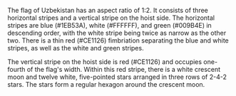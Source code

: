 The flag of Uzbekistan has an aspect ratio of 1:2. It consists of three horizontal stripes and a vertical stripe on the hoist side. The horizontal stripes are blue (#1EB53A), white (#FFFFFF), and green (#009B4E) in descending order, with the white stripe being twice as narrow as the other two. There is a thin red (#CE1126) fimbriation separating the blue and white stripes, as well as the white and green stripes.

The vertical stripe on the hoist side is red (#CE1126) and occupies one-fourth of the flag's width. Within this red stripe, there is a white crescent moon and twelve white, five-pointed stars arranged in three rows of 2-4-2 stars. The stars form a regular hexagon around the crescent moon.